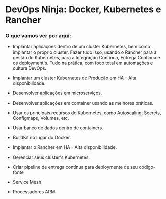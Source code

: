 # DevOps Ninja: Docker, Kubernetes e Rancher

### O que vamos ver por aqui:

- Implantar aplicações dentro de um cluster Kubernetes, bem como implantar o próprio cluster. Fazer tudo isso, usando o Rancher para a gestão do Kubernetes, para a Integração Contínua, Entrega Contínua e os deployment's. Tudo na prática, com foco total em automações e cultura DevOps.

- Implantar um cluster Kubernetes de Produção em HA - Alta disponibilidade.

- Desenvolver aplicações em microserviços.

- Desenvolver aplicações em container usando as melhores práticas.

- Usar os principais recursos do Kubernetes, como Autoscaling, Secrets, Configmaps, Volumes, etc.

- Usar banco de dados dentro de containers.

- BuildKit no lugar do Docker.

- Implantar o Rancher em HA - Alta disponibilidade.

- Gerenciar seus cluster's Kubernetes.

- Criar pipeline de entrega contínua para deploymente de seu código-fonte

- Service Mesh

- Processadores ARM

